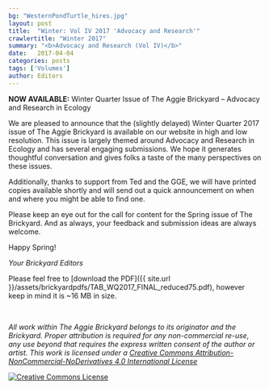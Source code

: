 ```yaml
---
bg: "WesternPondTurtle_hires.jpg"
layout: post
title:  "Winter: Vol IV 2017 'Advocacy and Research'"
crawlertitle: "Winter 2017"
summary: "<b>Advocacy and Research (Vol IV)</b>"
date:   2017-04-04
categories: posts
tags: ['Volumes']
author: Editors
---
```


**NOW AVAILABLE:** Winter Quarter Issue of The Aggie Brickyard – Advocacy and Research in Ecology

We are pleased to announce that the (slightly delayed) Winter Quarter 2017 issue of The Aggie Brickyard is available on our website in high and low resolution. This issue is largely themed around Advocacy and Research in Ecology and has several engaging submissions. We hope it generates thoughtful conversation and gives folks a taste of the many perspectives on these issues.

Additionally, thanks to support from Ted and the GGE, we will have printed copies available shortly and will send out a quick announcement on when and where you might be able to find one.

Please keep an eye out for the call for content for the Spring issue of The Brickyard. And as always, your feedback and submission ideas are always welcome.

Happy Spring!

*Your Brickyard Editors*

Please feel free to [download the PDF]({{ site.url }}/assets/brickyardpdfs/TAB_WQ2017_FINAL_reduced75.pdf), however keep in mind it is ~16 MB in size.

<br>

<object style="width: 100%; height: 820px" data="/assets/brickyardpdfs/TAB_WQ2017_FINAL_reduced75.pdf" type="application/pdf"></object>

*All work within The Aggie Brickyard belongs to its originator and the Brickyard. Proper attribution is required for any non-commercial re-use, any use beyond that requires the express written consent of the author or artist. This <span xmlns:dct="http://purl.org/dc/terms/" href="http://purl.org/dc/dcmitype/Text" rel="dct:type">work</span> is licensed under a <a rel="license" href="http://creativecommons.org/licenses/by-nc-nd/4.0/">Creative Commons Attribution-NonCommercial-NoDerivatives 4.0 International License</a>*

<a rel="license" href="http://creativecommons.org/licenses/by-nc-nd/4.0/"><img alt="Creative Commons License" style="border-width:0" src="https://i.creativecommons.org/l/by-nc-nd/4.0/88x31.png" /></a><br />

